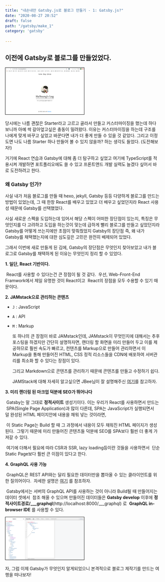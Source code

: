 ```yaml
---
title: "내손내만 Gatsby.js로 블로그 만들기 - 1: Gatsby.js?"
date: "2020-08-27 20:52"
draft: false
path: "/gatsby/make_1"
category: 'gatsby'

---
```


## 이전에 Gatsby로 블로그를 만들었었다.

<img src="./1_1.png" alt="image-20200829191524990" style="zoom: 25%;border: solid black 0.5px" />

당시에는 나름 괜찮은 Starter라고 고르고 골라서 만들고 커스터마이징을 했는데
하다보니까 아예 싹 갈아엎고싶은 충동이 밀려왔다.
이유는 커스터마이징을 하는데 구조를 나에게 맞게 바꾸고 싶었고 
바꾼다면 내가 더 좋게 만들 수 있을 것 같았다. 
그리고 이정도면 나도 나름 Starter 하나 만들어 볼 수 있지 않을까? 하는 생각도 들었다.
(도전해보자!)

거기에 React 연습과 Gatsby에 대해 좀 더 탐구하고 싶었고 
여기에 TypeScript를 적용시켜 개발하면 포트폴리오에도 쓸 수 있고
프론트앤드 개발 실력도 늘겠다 싶어서 바로 도전하려고 한다.

### 왜 Gatsby 인가?

사실 내가 처음 블로그를 만들 때 hexo, jekyll, Gatsby 등등 다양하게 블로그를 만드는 방법이 있었는데,
그 때 한창 React를 배우고 있었고 더 배우고 싶었던지라 React 사용성 때문에 Gatsby를 선택했었다.

사실 새로운 스펙을 도입하는데 있어서 해당 스펙이 어떠한 장단점이 있는지, 특징은 무엇인지를 다 고려하고 도입을 하는것이 맞는데 급하게 빨리 블로그를 만들고 싶었던지라 Gatsby를 어떻게 쓰는지에만 초점이 맞춰줬었지
Gatsby의 장단점 즉, 왜 내가 Gatsby를 채택했는지에 대한 심도깊은 고민은 완전히 배제되어 있었다.

그래서 이번에 새로 만들게 된 김에, Gatsby의 장단점은 무엇인지 찾아보았고
내가 블로그로 Gatsby를 채택하게 된 이유는 무엇인지 정리 할 수 있었다.

**1. 일단, React 기반이다.**

​		React를 사용할 수 있다는건 큰 장점이 될 것 같다. 
​		우선, Web-Front-End Framwork에서 제일 유명한 것이 React이고
​		React의 장점을 모두 수용할 수 있기 때문이다.

**2. JAMstack으로 관리하는 콘텐츠**

  - ```J``` : JavaScript

  - ```A``` : API

  - ```M``` : Markup

    또 하나의 큰 장점이 바로 JAMstack인데, JAMstack이 무엇인지에 대해서는 추후 포스팅을 하겠지만
    간단히 설명하자면, 랜더링 할 화면을 미리 만들어 두고 이를 제공하므로 훨씬 속도가 빠르고, 
    컨텐츠를 Markup으로 만들어 관리하면서 이 Markup을 통해 만들어진 HTML, CSS 정적 리소스들을
    CDN에 배포하여 서버관리를 최소화 할 수 있다는 장점이 있다.

    그리고 Markdown으로 콘텐츠를 관리하기 때문에 콘텐츠를 만들고 수정하기 쉽다.

    JAMStack에 대해 자세히 알고싶으면 JBee님이 잘 설명해주신 [여기]("https://jbee.io/web/jam-stack/")를 참고하자.



**3. 미리 랜더링 된 마크업 덕분에 SEO가 뛰어나다**

​		Gatsby는 말 그대로 **정적사이트** 생성기이다. 이는 우리가 React를 사용하면서 만드는
​		SPA(Single Page Application)과 많이 다른데, SPA는 JavaScript가 실행되면서 
​		덜 완성된 HTML 페이지안에 내용을 채워 넣는 것이라면,

​		이 Static Page는 Build 할 때 그 과정에서 내용이 모두 채워진 HTML 페이지가 생성된다.
​		그렇기 때문에 미리 만들어진 콘텐츠들 덕분에 SEO를 SPA보다 훨씬 더 좋게 가져갈 수 있다.

​		여기에 더해서 필요에 따라 CSR과 SSR, lazy loading등이란 것들을 사용하면서 
​		단순 Static Page보다 훨씬 큰 이점이 있다고 한다.



**4. GraphQL 사용 가능**

​		GraphQL은 REST API와는 달리 필요한 데이터만을 뽑아올 수 있는 클라이언트를 위한 질의어이다.
​		자세한 설명은 [여기](https://ha-young.github.io/GraphQL/what) 를 참조하자.

​		Gatsby에서는 서버의 GraphQL API를 사용하는 것이 아니라 Build될 때 만들어지는 데이터 셋에서
​		참조 해올 수 있으며 만들어진 데이터들은 **Gatsby develop** 이후에 
​		**정적사이트경로/___graphql**(http://localhost:8000/___graphql) 로 
​		**GraphQL in-browser IDE** 를 사용할 수 있다.

​		<img src="./1_2.png" alt="image-20200829192944852" style="zoom:25%; border:solid black 0.5px" />





자, 그럼 이제 Gatsby가 무엇인지 알게되었으니
본격적으로 블로그 제작기를 만드는 여행을 떠나보자!

